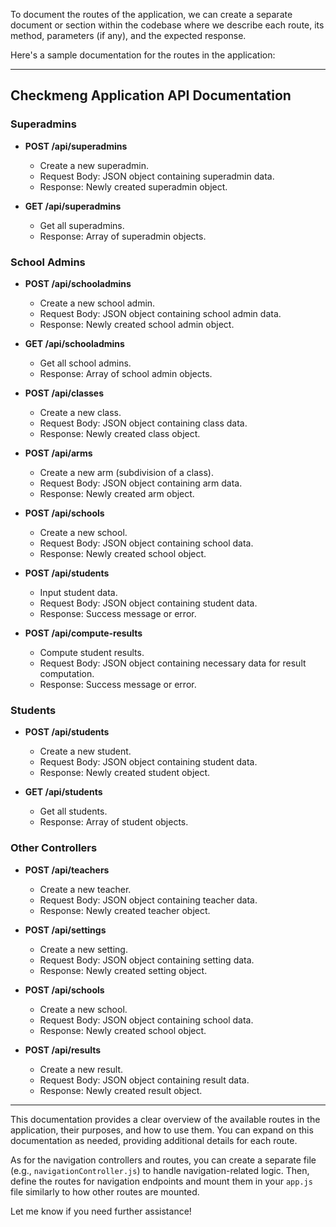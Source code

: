 To document the routes of the application, we can create a separate document or section within the codebase where we describe each route, its method, parameters (if any), and the expected response.

Here's a sample documentation for the routes in the application:

---

## Checkmeng Application API Documentation

### Superadmins

- **POST /api/superadmins**

  - Create a new superadmin.
  - Request Body: JSON object containing superadmin data.
  - Response: Newly created superadmin object.

- **GET /api/superadmins**
  - Get all superadmins.
  - Response: Array of superadmin objects.

### School Admins

- **POST /api/schooladmins**

  - Create a new school admin.
  - Request Body: JSON object containing school admin data.
  - Response: Newly created school admin object.

- **GET /api/schooladmins**

  - Get all school admins.
  - Response: Array of school admin objects.

- **POST /api/classes**

  - Create a new class.
  - Request Body: JSON object containing class data.
  - Response: Newly created class object.

- **POST /api/arms**

  - Create a new arm (subdivision of a class).
  - Request Body: JSON object containing arm data.
  - Response: Newly created arm object.

- **POST /api/schools**

  - Create a new school.
  - Request Body: JSON object containing school data.
  - Response: Newly created school object.

- **POST /api/students**

  - Input student data.
  - Request Body: JSON object containing student data.
  - Response: Success message or error.

- **POST /api/compute-results**
  - Compute student results.
  - Request Body: JSON object containing necessary data for result computation.
  - Response: Success message or error.

### Students

- **POST /api/students**

  - Create a new student.
  - Request Body: JSON object containing student data.
  - Response: Newly created student object.

- **GET /api/students**
  - Get all students.
  - Response: Array of student objects.

### Other Controllers

- **POST /api/teachers**

  - Create a new teacher.
  - Request Body: JSON object containing teacher data.
  - Response: Newly created teacher object.

- **POST /api/settings**

  - Create a new setting.
  - Request Body: JSON object containing setting data.
  - Response: Newly created setting object.

- **POST /api/schools**

  - Create a new school.
  - Request Body: JSON object containing school data.
  - Response: Newly created school object.

- **POST /api/results**
  - Create a new result.
  - Request Body: JSON object containing result data.
  - Response: Newly created result object.

---

This documentation provides a clear overview of the available routes in the application, their purposes, and how to use them. You can expand on this documentation as needed, providing additional details for each route.

As for the navigation controllers and routes, you can create a separate file (e.g., `navigationController.js`) to handle navigation-related logic. Then, define the routes for navigation endpoints and mount them in your `app.js` file similarly to how other routes are mounted.

Let me know if you need further assistance!
